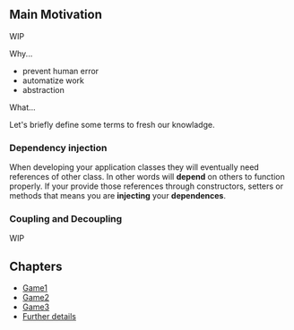 ## Main Motivation
WIP

Why...
- prevent human error
- automatize work
- abstraction

What...

Let's briefly define some terms to fresh our knowladge.

### Dependency injection
When developing your application classes they will eventually need references of other class. In other words will **depend** on others to function properly. If your provide those references through constructors, setters or methods that means you are **injecting** your **dependences**.

### Coupling and Decoupling
WIP


## Chapters
- [Game1](Game1/ReadMe1.md)
- [Game2](Game1/ReadMe2.md)
- [Game3](Game1/ReadMe3.md)
- [Further details](ReadMe.After.md)
